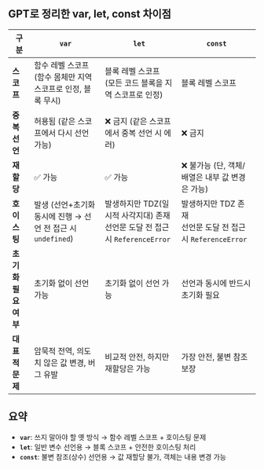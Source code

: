 
## GPT로 정리한 var, let, const 차이점
| 구분 | `var` | `let` | `const` |
|---|---|---|---|
| **스코프** | 함수 레벨 스코프 <br>(함수 몸체만 지역 스코프로 인정, 블록 무시) | 블록 레벨 스코프 <br>(모든 코드 블록을 지역 스코프로 인정) | 블록 레벨 스코프 |
| **중복 선언** | 허용됨 (같은 스코프에서 다시 선언 가능) | ❌ 금지 (같은 스코프에서 중복 선언 시 에러) | ❌ 금지 |
| **재할당** | ✅ 가능 | ✅ 가능 | ❌ 불가능 (단, 객체/배열은 내부 값 변경은 가능) |
| **호이스팅** | 발생 (선언+초기화 동시에 진행 → 선언 전 접근 시 `undefined`) | 발생하지만 TDZ(일시적 사각지대) 존재 <br> 선언문 도달 전 접근 시 `ReferenceError` | 발생하지만 TDZ 존재 <br> 선언문 도달 전 접근 시 `ReferenceError` |
| **초기화 필요 여부** | 초기화 없이 선언 가능 | 초기화 없이 선언 가능 | 선언과 동시에 반드시 초기화 필요 |
| **대표적 문제** | 암묵적 전역, 의도치 않은 값 변경, 버그 유발 | 비교적 안전, 하지만 재할당은 가능 | 가장 안전, 불변 참조 보장 |

## 요약
- **`var`**: 쓰지 말아야 할 옛 방식 → 함수 레벨 스코프 + 호이스팅 문제  
- **`let`**: 일반 변수 선언용 → 블록 스코프 + 안전한 호이스팅 처리  
- **`const`**: 불변 참조(상수) 선언용 → 값 재할당 불가, 객체는 내용 변경 가능  
